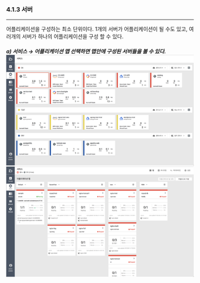### 4.1.3   서버

---

어플리케이션을 구성하는 최소 단위이다. 1개의 서버가 어플리케이션이 될 수도 있고, 여러개의 서버가 하나의 어플리케이션을 구성 할 수 있다.

##### a\) 서비스 → 어플리케이션 맵 선택하면 맵안에 구성된 서버들을 볼 수 있다.![](/assets/2.5_ko_service_02.png)![](/assets/2.5_ko_service_appmap_01.png)



